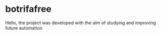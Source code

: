 # botrifafree



Hello, the project was developed with the aim of studying and improving future automation